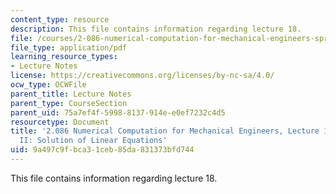 ```yaml
---
content_type: resource
description: This file contains information regarding lecture 18.
file: /courses/2-086-numerical-computation-for-mechanical-engineers-spring-2013/9a497c9fbca31ceb85da831373bfd744_MIT2_086S13_lecture18.pdf
file_type: application/pdf
learning_resource_types:
- Lecture Notes
license: https://creativecommons.org/licenses/by-nc-sa/4.0/
ocw_type: OCWFile
parent_title: Lecture Notes
parent_type: CourseSection
parent_uid: 75a7ef4f-5998-8137-914e-e0ef7232c4d5
resourcetype: Document
title: '2.086 Numerical Computation for Mechanical Engineers, Lecture 18: Linear Algebra
  II: Solution of Linear Equations'
uid: 9a497c9f-bca3-1ceb-85da-831373bfd744
---
```

This file contains information regarding lecture 18.
